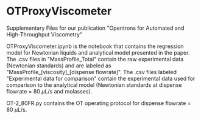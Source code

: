 # OTProxyViscometer

Supplementary Files for our publication "Opentrons for Automated and High-Throughput Viscometry"

OTProxyViscometer.ipynb is the notebook that contains the regression model for Newtonian liquids and analytical model presented in the paper. The .csv files in "MassProfile_Total" contain the raw experimental data (Newtonian standards) and are labeled as "MassProfile_[viscosity]_[dispense flowrate]". The .csv files labeled "Experimental data for comparison" contain the experimental data used for comparison to the analytical model (Newtonian standards at dispense flowrate = 80 $`\mu`$L/s and molasses).

OT-2_80FR.py contains the OT operating protocol for dispense flowrate = 80 $`\mu`$L/s. 
